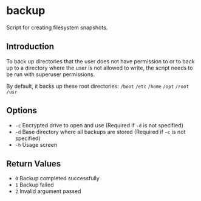 # backup
Script for creating filesystem snapshots.

## Introduction
To back up directories that the user does not have permission to or to back up to a directory where the user is not allowed to write, the script needs to be run with superuser permissions.

By default, it backs up these root directories: `/boot` `/etc` `/home` `/opt` `/root` `/usr`

## Options
* `-c` Encrypted drive to open and use (Required if `-d` is not specified)
* `-d` Base directory where all backups are stored (Required if `-c` is not specified)
* `-h` Usage screen

## Return Values
* `0` Backup completed successfully
* `1` Backup failed
* `2` Invalid argument passed
